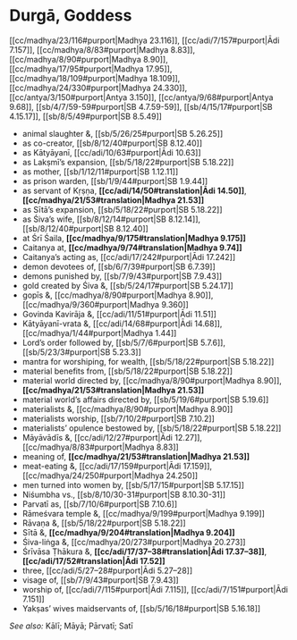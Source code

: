 # Durgā, Goddess

[[cc/madhya/23/116#purport|Madhya 23.116]], [[cc/adi/7/157#purport|Ādi 7.157]], [[cc/madhya/8/83#purport|Madhya 8.83]], [[cc/madhya/8/90#purport|Madhya 8.90]], [[cc/madhya/17/95#purport|Madhya 17.95]], [[cc/madhya/18/109#purport|Madhya 18.109]], [[cc/madhya/24/330#purport|Madhya 24.330]], [[cc/antya/3/150#purport|Antya 3.150]], [[cc/antya/9/68#purport|Antya 9.68]], [[sb/4/7/59-59#purport|SB 4.7.59-59]], [[sb/4/15/17#purport|SB 4.15.17]], [[sb/8/5/49#purport|SB 8.5.49]]

* animal slaughter &, [[sb/5/26/25#purport|SB 5.26.25]]
* as co-creator, [[sb/8/12/40#purport|SB 8.12.40]]
* as Kātyāyanī, [[cc/adi/10/63#purport|Ādi 10.63]]
* as Lakṣmī’s expansion, [[sb/5/18/22#purport|SB 5.18.22]]
* as mother, [[sb/1/12/11#purport|SB 1.12.11]]
* as prison warden, [[sb/1/9/44#purport|SB 1.9.44]]
* as servant of Kṛṣṇa, **[[cc/adi/14/50#translation|Ādi 14.50]]**, **[[cc/madhya/21/53#translation|Madhya 21.53]]**
* as Sītā’s expansion, [[sb/5/18/22#purport|SB 5.18.22]]
* as Śiva’s wife, [[sb/8/12/14#purport|SB 8.12.14]], [[sb/8/12/40#purport|SB 8.12.40]]
* at Śrī Śaila, **[[cc/madhya/9/175#translation|Madhya 9.175]]**
* Caitanya at, **[[cc/madhya/9/74#translation|Madhya 9.74]]**
* Caitanya’s acting as, [[cc/adi/17/242#purport|Ādi 17.242]]
* demon devotees of, [[sb/6/7/39#purport|SB 6.7.39]]
* demons punished by, [[sb/7/9/43#purport|SB 7.9.43]]
* gold created by Śiva &, [[sb/5/24/17#purport|SB 5.24.17]]
* gopīs &, [[cc/madhya/8/90#purport|Madhya 8.90]], [[cc/madhya/9/360#purport|Madhya 9.360]]
* Govinda Kavirāja &, [[cc/adi/11/51#purport|Ādi 11.51]]
* Kātyāyanī-vrata &, [[cc/adi/14/68#purport|Ādi 14.68]], [[cc/madhya/1/44#purport|Madhya 1.44]]
* Lord’s order followed by, [[sb/5/7/6#purport|SB 5.7.6]], [[sb/5/23/3#purport|SB 5.23.3]]
* mantra for worshiping, for wealth, [[sb/5/18/22#purport|SB 5.18.22]]
* material benefits from, [[sb/5/18/22#purport|SB 5.18.22]]
* material world directed by, [[cc/madhya/8/90#purport|Madhya 8.90]], **[[cc/madhya/21/53#translation|Madhya 21.53]]**
* material world’s affairs directed by, [[sb/5/19/6#purport|SB 5.19.6]]
* materialists &, [[cc/madhya/8/90#purport|Madhya 8.90]]
* materialists worship, [[sb/7/10/2#purport|SB 7.10.2]]
* materialists’ opulence bestowed by, [[sb/5/18/22#purport|SB 5.18.22]]
* Māyāvādīs &, [[cc/adi/12/27#purport|Ādi 12.27]], [[cc/madhya/8/83#purport|Madhya 8.83]]
* meaning of, **[[cc/madhya/21/53#translation|Madhya 21.53]]**
* meat-eating &, [[cc/adi/17/159#purport|Ādi 17.159]], [[cc/madhya/24/250#purport|Madhya 24.250]]
* men turned into women by, [[sb/5/17/15#purport|SB 5.17.15]]
* Niśumbha vs., [[sb/8/10/30-31#purport|SB 8.10.30-31]]
* Parvatī as, [[sb/7/10/6#purport|SB 7.10.6]]
* Rāmeśvara temple &, [[cc/madhya/9/199#purport|Madhya 9.199]]
* Rāvaṇa &, [[sb/5/18/22#purport|SB 5.18.22]]
* Sītā &, **[[cc/madhya/9/204#translation|Madhya 9.204]]**
* Śiva-liṅga &, [[cc/madhya/20/273#purport|Madhya 20.273]]
* Śrīvāsa Ṭhākura &, **[[cc/adi/17/37–38#translation|Ādi 17.37–38]]**, **[[cc/adi/17/52#translation|Ādi 17.52]]**
* three, [[cc/adi/5/27–28#purport|Ādi 5.27–28]]
* visage of, [[sb/7/9/43#purport|SB 7.9.43]]
* worship of, [[cc/adi/7/115#purport|Ādi 7.115]], [[cc/adi/7/151#purport|Ādi 7.151]]
* Yakṣas’ wives maidservants of, [[sb/5/16/18#purport|SB 5.16.18]]

*See also:* Kālī; Māyā; Pārvatī; Satī

